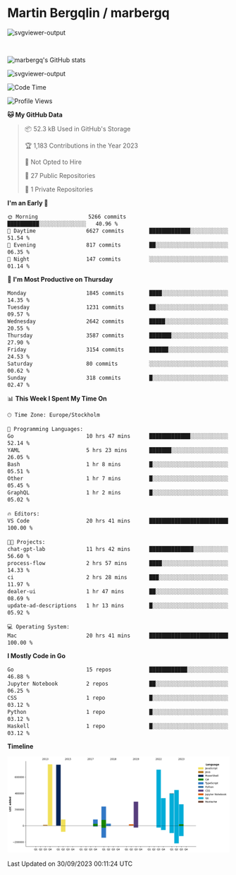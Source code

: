 # Martin Bergqlin / marbergq

![svgviewer-output](https://user-images.githubusercontent.com/2405410/206014777-22d41ecb-c24f-421d-b7d9-bba2cb5bb0de.svg)

<br>

<!--- [![Martin's Week](https://github-readme-stats.vercel.app/api/wakatime?username=marbergq&theme=dark)](https://github.com/anuraghazra/github-readme-stats) -->

![marbergq's GitHub stats](https://github-readme-stats.vercel.app/api?username=marbergq&count_private=true&show_icons=true)

![svgviewer-output](https://wakatime.com/badge/user/3f0a2069-6683-4e19-9a4a-7d21ea815067.svg)

<!--START_SECTION:waka-->
![Code Time](http://img.shields.io/badge/Code%20Time-3%2C348%20hrs%2034%20mins-blue)

![Profile Views](http://img.shields.io/badge/Profile%20Views-0-blue)

**🐱 My GitHub Data** 

> 📦 52.3 kB Used in GitHub's Storage 
 > 
> 🏆 1,183 Contributions in the Year 2023
 > 
> 🚫 Not Opted to Hire
 > 
> 📜 27 Public Repositories 
 > 
> 🔑 1 Private Repositories 
 > 
**I'm an Early 🐤** 

```text
🌞 Morning                5266 commits        ██████████░░░░░░░░░░░░░░░   40.96 % 
🌆 Daytime                6627 commits        █████████████░░░░░░░░░░░░   51.54 % 
🌃 Evening                817 commits         ██░░░░░░░░░░░░░░░░░░░░░░░   06.35 % 
🌙 Night                  147 commits         ░░░░░░░░░░░░░░░░░░░░░░░░░   01.14 % 
```
📅 **I'm Most Productive on Thursday** 

```text
Monday                   1845 commits        ████░░░░░░░░░░░░░░░░░░░░░   14.35 % 
Tuesday                  1231 commits        ██░░░░░░░░░░░░░░░░░░░░░░░   09.57 % 
Wednesday                2642 commits        █████░░░░░░░░░░░░░░░░░░░░   20.55 % 
Thursday                 3587 commits        ███████░░░░░░░░░░░░░░░░░░   27.90 % 
Friday                   3154 commits        ██████░░░░░░░░░░░░░░░░░░░   24.53 % 
Saturday                 80 commits          ░░░░░░░░░░░░░░░░░░░░░░░░░   00.62 % 
Sunday                   318 commits         █░░░░░░░░░░░░░░░░░░░░░░░░   02.47 % 
```


📊 **This Week I Spent My Time On** 

```text
🕑︎ Time Zone: Europe/Stockholm

💬 Programming Languages: 
Go                       10 hrs 47 mins      █████████████░░░░░░░░░░░░   52.14 % 
YAML                     5 hrs 23 mins       ███████░░░░░░░░░░░░░░░░░░   26.05 % 
Bash                     1 hr 8 mins         █░░░░░░░░░░░░░░░░░░░░░░░░   05.51 % 
Other                    1 hr 7 mins         █░░░░░░░░░░░░░░░░░░░░░░░░   05.45 % 
GraphQL                  1 hr 2 mins         █░░░░░░░░░░░░░░░░░░░░░░░░   05.02 % 

🔥 Editors: 
VS Code                  20 hrs 41 mins      █████████████████████████   100.00 % 

🐱‍💻 Projects: 
chat-gpt-lab             11 hrs 42 mins      ██████████████░░░░░░░░░░░   56.60 % 
process-flow             2 hrs 57 mins       ████░░░░░░░░░░░░░░░░░░░░░   14.33 % 
ci                       2 hrs 28 mins       ███░░░░░░░░░░░░░░░░░░░░░░   11.97 % 
dealer-ui                1 hr 47 mins        ██░░░░░░░░░░░░░░░░░░░░░░░   08.69 % 
update-ad-descriptions   1 hr 13 mins        █░░░░░░░░░░░░░░░░░░░░░░░░   05.92 % 

💻 Operating System: 
Mac                      20 hrs 41 mins      █████████████████████████   100.00 % 
```

**I Mostly Code in Go** 

```text
Go                       15 repos            ████████████░░░░░░░░░░░░░   46.88 % 
Jupyter Notebook         2 repos             ██░░░░░░░░░░░░░░░░░░░░░░░   06.25 % 
CSS                      1 repo              █░░░░░░░░░░░░░░░░░░░░░░░░   03.12 % 
Python                   1 repo              █░░░░░░░░░░░░░░░░░░░░░░░░   03.12 % 
Haskell                  1 repo              █░░░░░░░░░░░░░░░░░░░░░░░░   03.12 % 
```



**Timeline**

![Lines of Code chart](https://raw.githubusercontent.com/marbergq/marbergq/main/assets/bar_graph.png)


 Last Updated on 30/09/2023 00:11:24 UTC
<!--END_SECTION:waka-->
